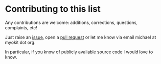 # Contributing to this list

Any contributions are welcome: additions, corrections, questions, complaints, etc!

Just raise an [issue](https://github.com/myokit/model-list/issues), open a [pull request](https://github.com/myokit/model-list/pulls) or let me know via email michael at myokit dot org.

In particular, if you know of publicly available source code I would love to know.

